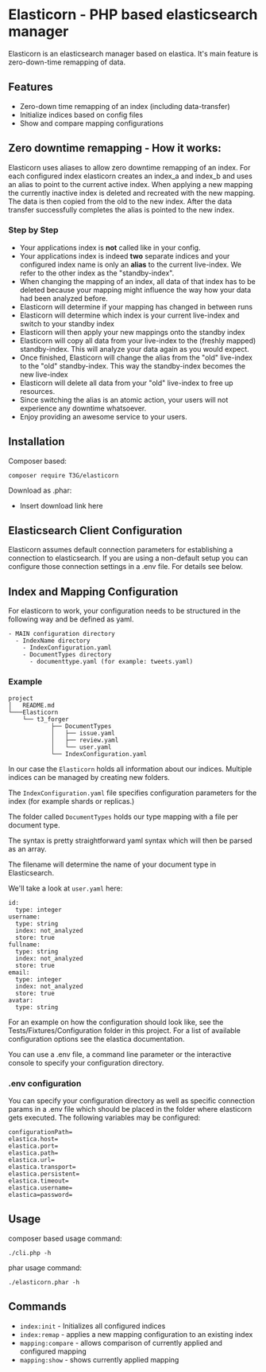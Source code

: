 Elasticorn - PHP based elasticsearch manager
=============================================

Elasticorn is an elasticsearch manager based on elastica. It's main feature is zero-down-time remapping of data.


Features
--------

+ Zero-down time remapping of an index (including data-transfer)
+ Initialize indices based on config files
+ Show and compare mapping configurations

Zero downtime remapping - How it works:
---------------------------------------

Elasticorn uses aliases to allow zero downtime remapping of an index. For each configured index elasticorn creates an 
index_a and index_b and uses an alias to point to the current active index. When applying a new mapping the 
currently inactive index is deleted and recreated with the new mapping. The data is then copied from the old to the new
index. After the data transfer successfully completes the alias is pointed to the new index. 

### Step by Step

+ Your applications index is **not** called like in your config.
+ Your applications index is indeed **two** separate indices and your configured index name is only an **alias** to the current live-index. We refer to the other index as the "standby-index".
+ When changing the mapping of an index, all data of that index has to be deleted because your mapping might influence the way how your data had been analyzed before.
+ Elasticorn will determine if your mapping has changed in between runs
+ Elasticorn will determine which index is your current live-index and switch to your standby index
+ Elasticorn will then apply your new mappings onto the standby index
+ Elasticorn will copy all data from your live-index to the (freshly mapped) standby-index. This will analyze your data again as you would expect.
+ Once finished, Elasticorn will change the alias from the "old" live-index to the "old" standby-index. This way the standby-index becomes the new live-index
+ Elasticorn will delete all data from your "old" live-index to free up resources.
+ Since switching the alias is an atomic action, your users will not experience any downtime whatsoever.
+ Enjoy providing an awesome service to your users.

Installation
------------

Composer based:

~~~
composer require T3G/elasticorn
~~~

Download as .phar:

* Insert download link here

Elasticsearch Client Configuration
----------------------------------

Elasticorn assumes default connection parameters for establishing a connection to elasticsearch. 
If you are using a non-default setup you can configure those connection settings in a .env file. 
For details see below.


Index and Mapping Configuration
-------------------------------

For elasticorn to work, your configuration needs to be structured in the following way and be defined as yaml.

~~~
- MAIN configuration directory
  - IndexName directory
    - IndexConfiguration.yaml
    - DocumentTypes directory
      - documenttype.yaml (for example: tweets.yaml)
~~~

### Example

~~~
project
│   README.md    
└───Elasticorn
	└── t3_forger
    		├── DocumentTypes
    		│   ├── issue.yaml
    		│   ├── review.yaml
    		│   └── user.yaml
    		└── IndexConfiguration.yaml
~~~

In our case the `Elasticorn` holds all information about our indices. Multiple indices can be managed by
creating new folders.

The `IndexConfiguration.yaml` file specifies configuration parameters for the index (for example shards or replicas.)

The folder called `DocumentTypes` holds our type mapping with a file per document type.

The syntax is pretty straightforward yaml syntax which will then be parsed as an array.

The filename will determine the name of your document type in Elasticsearch.

We'll take a look at `user.yaml` here:

~~~
id:
  type: integer
username:
  type: string
  index: not_analyzed
  store: true
fullname:
  type: string
  index: not_analyzed
  store: true
email:
  type: integer
  index: not_analyzed
  store: true
avatar:
  type: string
~~~

For an example on how the configuration should look like, see the Tests/Fixtures/Configuration folder in this project.
For a list of available configuration options see the elastica documentation.

You can use a .env file, a command line parameter or the interactive console to specify your configuration directory.

### .env configuration

You can specify your configuration directory as well as specific connection params in a .env file which should be 
placed in the folder where elasticorn gets executed. The following variables may be configured:

~~~
configurationPath=
elastica.host=
elastica.port=
elastica.path=
elastica.url=
elastica.transport=
elastica.persistent=
elastica.timeout=
elastica.username=
elastica=password=
~~~

Usage
--------------

composer based usage command:

~~~
./cli.php -h
~~~

phar usage command:

~~~
./elasticorn.phar -h
~~~

Commands
-------------------

+ `index:init` - Initializes all configured indices
+ `index:remap` - applies a new mapping configuration to an existing index
+ `mapping:compare` - allows comparison of currently applied and configured mapping
+ `mapping:show` - shows currently applied mapping